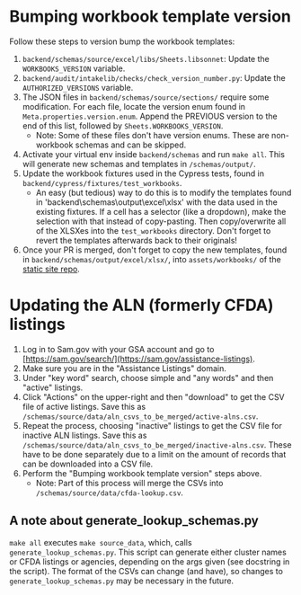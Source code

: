 # Bumping workbook template version

Follow these steps to version bump the workbook templates:
1. `backend/schemas/source/excel/libs/Sheets.libsonnet`: Update the `WORKBOOKS_VERSION` variable.
2. `backend/audit/intakelib/checks/check_version_number.py`: Update the `AUTHORIZED_VERSIONS` variable.
3. The JSON files in `backend/schemas/source/sections/` require some modification. For each file, locate the version enum found in `Meta.properties.version.enum`. Append the PREVIOUS version to the end of this list, followed by `Sheets.WORKBOOKS_VERSION`.
    * Note: Some of these files don't have version enums. These are non-workbook schemas and can be skipped.
4. Activate your virtual env inside `backend/schemas` and run `make all`. This will generate new schemas and templates in `/schemas/output/`.
5. Update the workbook fixtures used in the Cypress tests, found in `backend/cypress/fixtures/test_workbooks`.
    * An easy (but tedious) way to do this is to modify the templates found in 'backend\schemas\output\excel\xlsx' with the data used in the existing fixtures. If a cell has a selector (like a dropdown), make the selection with that instead of copy-pasting. Then copy/overwrite all of the XLSXes into the `test_workbooks` directory. Don't forget to revert the templates afterwards back to their originals!
6. Once your PR is merged, don't forget to copy the new templates, found in `backend/schemas/output/excel/xlsx/`, into `assets/workbooks/` of the [static site repo](https://github.com/GSA-TTS/FAC-transition-site).

# Updating the ALN (formerly CFDA) listings

1. Log in to Sam.gov with your GSA account and go to [https://sam.gov/search/](https://sam.gov/assistance-listings).
2. Make sure you are in the "Assistance Listings" domain.
3. Under "key word" search, choose simple and "any words" and then "active" listings.
4. Click "Actions" on the upper-right and then "download" to get the CSV file of active listings. Save this as `/schemas/source/data/aln_csvs_to_be_merged/active-alns.csv`.
5. Repeat the process, choosing "inactive" listings to get the CSV file for inactive ALN listings. Save this as `/schemas/source/data/aln_csvs_to_be_merged/inactive-alns.csv`. These have to be done separately due to a limit on the amount of records that can be downloaded into a CSV file.
6. Perform the "Bumping workbook template version" steps above.
    * Note: Part of this process will merge the CSVs into `/schemas/source/data/cfda-lookup.csv`.

## A note about generate_lookup_schemas.py
`make all` executes `make source_data`, which, calls `generate_lookup_schemas.py`. This script can generate either cluster names or CFDA listings or agencies, depending on the args given (see docstring in the script). The format of the CSVs can change (and have), so changes to `generate_lookup_schemas.py` may be necessary in the future.
